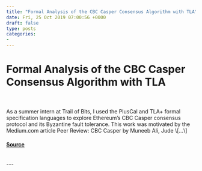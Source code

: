 ```yaml
---
title: "Formal Analysis of the CBC Casper Consensus Algorithm with TLA"
date: Fri, 25 Oct 2019 07:00:56 +0000
draft: false
type: posts
categories: 
- 
---
```

# Formal Analysis of the CBC Casper Consensus Algorithm with TLA

<br/>

<br/>
As a summer intern at Trail of Bits, I used the PlusCal and TLA+ formal specification languages to explore Ethereum’s CBC Casper consensus protocol and its Byzantine fault tolerance. This work was motivated by the Medium.com article Peer Review: CBC Casper by Muneeb Ali, Jude \[…\]

#### [Source](https://blog.trailofbits.com/2019/10/25/formal-analysis-of-the-cbc-casper-consensus-algorithm-with-tla/)

<br/>
---
